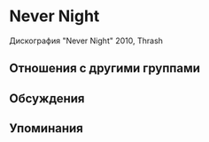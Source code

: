 # Never Night

Дискография
"Never Night" 2010, Thrash

## Отношения с другими группами


## Обсуждения


## Упоминания

